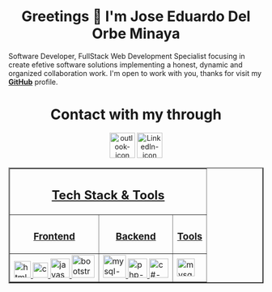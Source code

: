 <!--
**jedelorbeminaya/jedelorbeminaya** is a ✨ _special_ ✨ repository because its `README.md` (this file) appears on your GitHub profile.

Here are some ideas to get you started:

- 🔭 I’m currently working on ...
- 🌱 I’m currently learning ...
- 👯 I’m looking to collaborate on ...
- 🤔 I’m looking for help with ...
- 💬 Ask me about ...
- 📫 How to reach me: ...
- 😄 Pronouns: ...
- ⚡ Fun fact: ...
-->


<h1 align="center">Greetings 👋 I'm Jose Eduardo Del Orbe Minaya</h1>

<p>Software Developer, FullStack Web Development Specialist focusing in create efetive software solutions implementing a honest, dynamic and organized collaboration work. I'm open to work with you, thanks for visit my <span><a href="https://github.com/jedelorbeminaya"><strong>GitHub</strong></a></span> profile.</p>

<h1 align="center">Contact with my through</h1>
<p align="center"><a href="mailto:jedelorbeminaya@outlook.com"><img alt="outlook-icon" src="https://upload.wikimedia.org/wikipedia/commons/thumb/d/df/Microsoft_Office_Outlook_%282018%E2%80%93present%29.svg/2203px-Microsoft_Office_Outlook_%282018%E2%80%93present%29.svg.png" width="50px"/></a>
<a href="www.linkedin.com/in/jedelorbeminaya"><img alt="LinkedIn-icon" src="https://upload.wikimedia.org/wikipedia/commons/thumb/8/81/LinkedIn_icon.svg/1024px-LinkedIn_icon.svg.png" width="50px"/></p>





<table border=2 align="center">
<thead>
<tr>
    <th colspan=3><h2 align="center" style="border:none;">Tech Stack & Tools</h2></th>
</tr>
    <tr>
        <th><h3 align="center">Frontend</h3></th>
        <th><h3 align="center">Backend</h3></th>
        <th><h3 align="center">Tools</h3></th>
    </tr>
</thead>
<tbody>
    <tr>
        <td>
            <a href="https://developer.mozilla.org/es/docs/Web/HTML" target="_blank" style="border:none;">
            <img alt="html-icon" src="https://cdn-icons-png.flaticon.com/512/732/732212.png" width="33px">
            </a>
            <a href="https://developer.mozilla.org/es/docs/Web/CSS" target="_blank">
            <img alt="css-icon" src="https://static-00.iconduck.com/assets.00/file-type-css-icon-1806x2048-r5fwjl3p.png" width="30px">
             </a>
             <a href="https://developer.mozilla.org/es/docs/Web/JavaScript" target="_blank">
            <img alt="javascript-icon" src="https://icons.veryicon.com/png/o/business/vscode-program-item-icon/javascript-3.png" width="38px">
            </a>
            <a href="https://getbootstrap.com/" target="_blank">
            <img alt="bootstrap-icon" src="https://camo.githubusercontent.com/b872b9ada0c2c3d373bbb0c356eb4af353127335fc3d2e611964433864ab4de1/68747470733a2f2f676574626f6f7473747261702e636f6d2f646f63732f352e322f6173736574732f6272616e642f626f6f7473747261702d6c6f676f2d736861646f772e706e67" width="45px">
            </a>
        </td>
        <td>
        <a href="https://www.mysql.com/" target="_blank">
        <img  alt="mysql-icon" src="https://static-00.iconduck.com/assets.00/mysql-original-wordmark-icon-2048x1064-jfbaqrzh.png" width="45px">
        </a>
        <a href="https://www.php.net/" target="_blank">
        <img alt="php-icon" src="https://cdn-icons-png.flaticon.com/512/5968/5968332.png" width="38px">
        </a>
        <a href="https://learn.microsoft.com/es-es/dotnet/csharp/" target="_blank">
        <img alt="c#-icon" src="https://procoders.tech/wp-content/uploads/2023/05/png-clipart-c-programming-language-logo-microsoft-visual-studio-net-framework-javascript-icon-purple-logo-removebg-preview.png" width="38px">
        </td>
        <td>
        <a href="https://www.figma.com/" target="_blank">
         <img  alt="mysql-icon" src="https://static-00.iconduck.com/assets.00/apps-figma-icon-2048x2048-ctjj5ab7.png" width="35px">
         </a>
        </td>
    </tr>
</tbody>
</table>